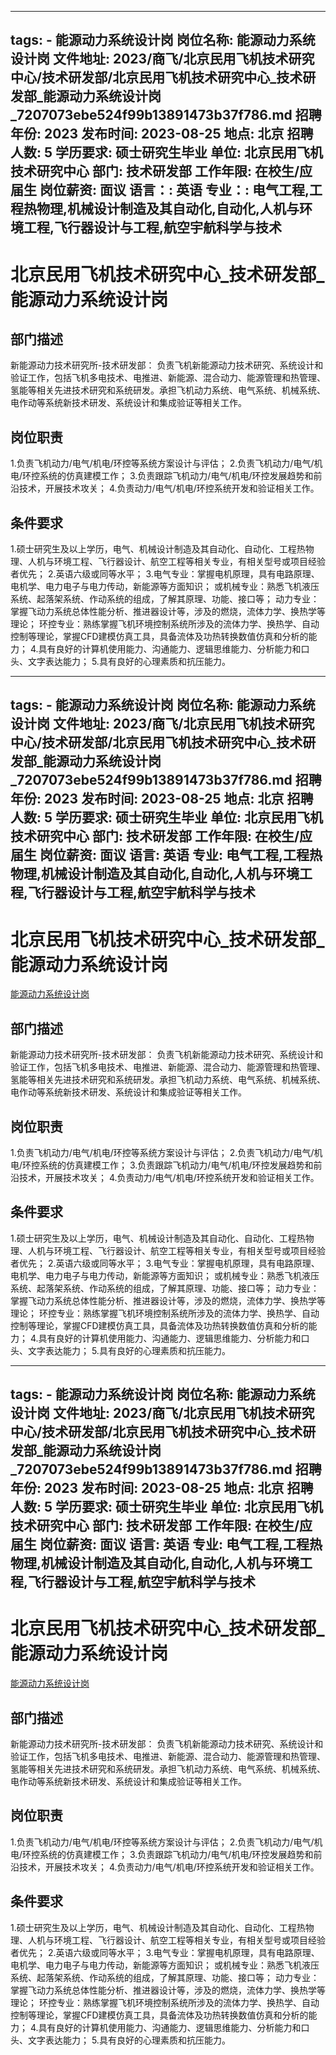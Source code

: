
---
tags:
    - 能源动力系统设计岗
岗位名称: 能源动力系统设计岗
文件地址: 2023/商飞/北京民用飞机技术研究中心/技术研发部/北京民用飞机技术研究中心_技术研发部_能源动力系统设计岗_7207073ebe524f99b13891473b37f786.md
招聘年份: 2023
发布时间: 2023-08-25
地点: 北京
招聘人数: 5
学历要求: 硕士研究生毕业
单位: 北京民用飞机技术研究中心
部门: 技术研发部
工作年限: 在校生/应届生
岗位薪资: 面议
语言：: 英语
专业：: 电气工程,工程热物理,机械设计制造及其自动化,自动化,人机与环境工程,飞行器设计与工程,航空宇航科学与技术
---

# 北京民用飞机技术研究中心_技术研发部_能源动力系统设计岗

## 部门描述

新能源动力技术研究所-技术研发部： 负责飞机新能源动力技术研究、系统设计和验证工作，包括飞机多电技术、电推进、新能源、混合动力、能源管理和热管理、氢能等相关先进技术研究和系统研发。承担飞机动力系统、电气系统、机械系统、电作动等系统新技术研发、系统设计和集成验证等相关工作。

## 岗位职责

1.负责飞机动力/电气/机电/环控等系统方案设计与评估；
 2.负责飞机动力/电气/机电/环控系统的仿真建模工作；
 3.负责跟踪飞机动力/电气/机电/环控发展趋势和前沿技术，开展技术攻关；
 4.负责动力/电气/机电/环控系统开发和验证相关工作。

 ## 条件要求

1.硕士研究生及以上学历，电气、机械设计制造及其自动化、自动化、工程热物理、人机与环境工程、飞行器设计、航空工程等相关专业，有相关型号或项目经验者优先；
 2.英语六级或同等水平；
 3.电气专业：掌握电机原理，具有电路原理、电机学、电力电子与电力传动，新能源等方面知识；
或机械专业：熟悉飞机液压系统、起落架系统、作动系统的组成，了解其原理、功能、接口等；
 动力专业：掌握飞动力系统总体性能分析、推进器设计等，涉及的燃烧，流体力学、换热学等理论；
 环控专业：熟练掌握飞机环境控制系统所涉及的流体力学、换热学、自动控制等理论，掌握CFD建模仿真工具，具备流体及功热转换数值仿真和分析的能力；
 4.具有良好的计算机使用能力、沟通能力、逻辑思维能力、分析能力和口头、文字表达能力；
 5.具有良好的心理素质和抗压能力。

---
tags:
    - 能源动力系统设计岗
岗位名称: 能源动力系统设计岗
文件地址: 2023/商飞/北京民用飞机技术研究中心/技术研发部/北京民用飞机技术研究中心_技术研发部_能源动力系统设计岗_7207073ebe524f99b13891473b37f786.md
招聘年份: 2023
发布时间: 2023-08-25
地点: 北京
招聘人数: 5
学历要求: 硕士研究生毕业
单位: 北京民用飞机技术研究中心
部门: 技术研发部
工作年限: 在校生/应届生
岗位薪资: 面议
语言: 英语
专业: 电气工程,工程热物理,机械设计制造及其自动化,自动化,人机与环境工程,飞行器设计与工程,航空宇航科学与技术
---

# 北京民用飞机技术研究中心_技术研发部_能源动力系统设计岗

[能源动力系统设计岗](http://zhaopin.comac.cc/zp/ct/out/position/positionDetail?planid=7207073ebe524f99b13891473b37f786)

## 部门描述

新能源动力技术研究所-技术研发部： 负责飞机新能源动力技术研究、系统设计和验证工作，包括飞机多电技术、电推进、新能源、混合动力、能源管理和热管理、氢能等相关先进技术研究和系统研发。承担飞机动力系统、电气系统、机械系统、电作动等系统新技术研发、系统设计和集成验证等相关工作。

## 岗位职责

1.负责飞机动力/电气/机电/环控等系统方案设计与评估；
 2.负责飞机动力/电气/机电/环控系统的仿真建模工作；
 3.负责跟踪飞机动力/电气/机电/环控发展趋势和前沿技术，开展技术攻关；
 4.负责动力/电气/机电/环控系统开发和验证相关工作。

 ## 条件要求

1.硕士研究生及以上学历，电气、机械设计制造及其自动化、自动化、工程热物理、人机与环境工程、飞行器设计、航空工程等相关专业，有相关型号或项目经验者优先；
 2.英语六级或同等水平；
 3.电气专业：掌握电机原理，具有电路原理、电机学、电力电子与电力传动，新能源等方面知识；
或机械专业：熟悉飞机液压系统、起落架系统、作动系统的组成，了解其原理、功能、接口等；
 动力专业：掌握飞动力系统总体性能分析、推进器设计等，涉及的燃烧，流体力学、换热学等理论；
 环控专业：熟练掌握飞机环境控制系统所涉及的流体力学、换热学、自动控制等理论，掌握CFD建模仿真工具，具备流体及功热转换数值仿真和分析的能力；
 4.具有良好的计算机使用能力、沟通能力、逻辑思维能力、分析能力和口头、文字表达能力；
 5.具有良好的心理素质和抗压能力。

---
tags:
    - 能源动力系统设计岗
岗位名称: 能源动力系统设计岗
文件地址: 2023/商飞/北京民用飞机技术研究中心/技术研发部/北京民用飞机技术研究中心_技术研发部_能源动力系统设计岗_7207073ebe524f99b13891473b37f786.md
招聘年份: 2023
发布时间: 2023-08-25
地点: 北京
招聘人数: 5
学历要求: 硕士研究生毕业
单位: 北京民用飞机技术研究中心
部门: 技术研发部
工作年限: 在校生/应届生
岗位薪资: 面议
语言: 英语
专业: 电气工程,工程热物理,机械设计制造及其自动化,自动化,人机与环境工程,飞行器设计与工程,航空宇航科学与技术
---

# 北京民用飞机技术研究中心_技术研发部_能源动力系统设计岗

[能源动力系统设计岗](http://zhaopin.comac.cc/zp/ct/out/position/positionDetail?planid=7207073ebe524f99b13891473b37f786)


## 部门描述

新能源动力技术研究所-技术研发部： 负责飞机新能源动力技术研究、系统设计和验证工作，包括飞机多电技术、电推进、新能源、混合动力、能源管理和热管理、氢能等相关先进技术研究和系统研发。承担飞机动力系统、电气系统、机械系统、电作动等系统新技术研发、系统设计和集成验证等相关工作。

## 岗位职责

1.负责飞机动力/电气/机电/环控等系统方案设计与评估；
 2.负责飞机动力/电气/机电/环控系统的仿真建模工作；
 3.负责跟踪飞机动力/电气/机电/环控发展趋势和前沿技术，开展技术攻关；
 4.负责动力/电气/机电/环控系统开发和验证相关工作。

 ## 条件要求

1.硕士研究生及以上学历，电气、机械设计制造及其自动化、自动化、工程热物理、人机与环境工程、飞行器设计、航空工程等相关专业，有相关型号或项目经验者优先；
 2.英语六级或同等水平；
 3.电气专业：掌握电机原理，具有电路原理、电机学、电力电子与电力传动，新能源等方面知识；
或机械专业：熟悉飞机液压系统、起落架系统、作动系统的组成，了解其原理、功能、接口等；
 动力专业：掌握飞动力系统总体性能分析、推进器设计等，涉及的燃烧，流体力学、换热学等理论；
 环控专业：熟练掌握飞机环境控制系统所涉及的流体力学、换热学、自动控制等理论，掌握CFD建模仿真工具，具备流体及功热转换数值仿真和分析的能力；
 4.具有良好的计算机使用能力、沟通能力、逻辑思维能力、分析能力和口头、文字表达能力；
 5.具有良好的心理素质和抗压能力。
